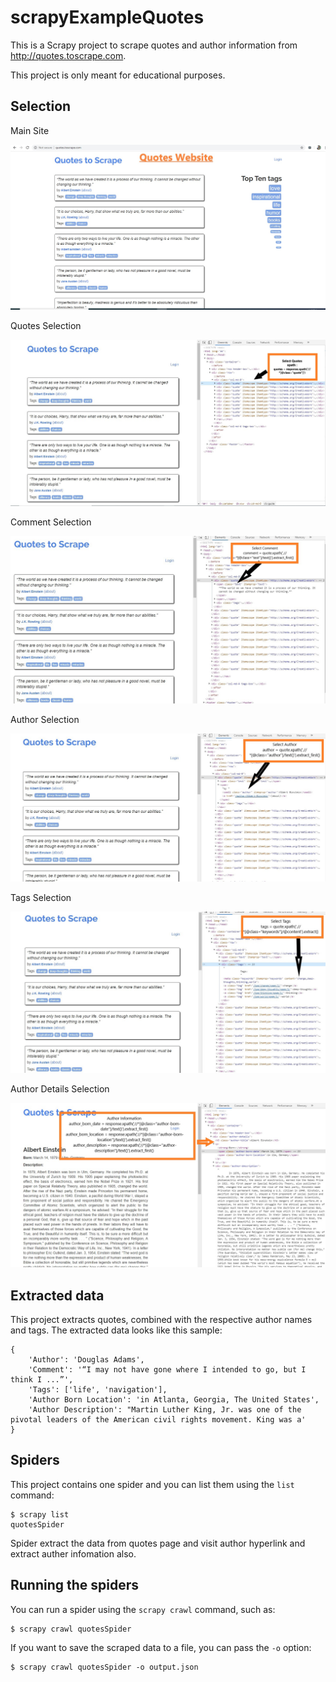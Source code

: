 # scrapyExampleQuotes
This is a Scrapy project to scrape quotes and author information from  http://quotes.toscrape.com.

This project is only meant for educational purposes.

## Selection 

Main Site


![Image of Quotes](https://github.com/Aniruddhsinh03/scrapyExampleQuotes/blob/master/screenshots/quotes_1.jpg)

Quotes Selection

![Image of Quotes Selection](https://github.com/Aniruddhsinh03/scrapyExampleQuotes/blob/master/screenshots/quotes_2.jpg)

Comment Selection

![Image of Comment Selection](https://github.com/Aniruddhsinh03/scrapyExampleQuotes/blob/master/screenshots/quotes_3.jpg)

Author Selection

![Image of Author Selection](https://github.com/Aniruddhsinh03/scrapyExampleQuotes/blob/master/screenshots/quotes_4.jpg)

Tags Selection

![Image of Tags Selection](https://github.com/Aniruddhsinh03/scrapyExampleQuotes/blob/master/screenshots/quotes_5.jpg)

Author Details Selection

![Image of Author Details Selection](https://github.com/Aniruddhsinh03/scrapyExampleQuotes/blob/master/screenshots/quotes_6.jpg)



## Extracted data

This project extracts quotes, combined with the respective author names and tags.
The extracted data looks like this sample:

    {
        'Author': 'Douglas Adams',
        'Comment': '“I may not have gone where I intended to go, but I think I ...”',
        'Tags': ['life', 'navigation'],
        'Author Born Location': 'in Atlanta, Georgia, The United States', 
        'Author Description': "Martin Luther King, Jr. was one of the pivotal leaders of the American civil rights movement. King was a'
    }


## Spiders

This project contains one spider and you can list them using the `list`
command:

    $ scrapy list
    quotesSpider

Spider extract the data from quotes page and visit author hyperlink and extract auther infomation also.




## Running the spiders

You can run a spider using the `scrapy crawl` command, such as:

    $ scrapy crawl quotesSpider

If you want to save the scraped data to a file, you can pass the `-o` option:
    
    $ scrapy crawl quotesSpider -o output.json

